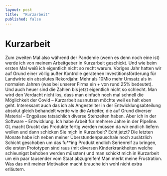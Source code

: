 ```yaml
---
layout: post
title:  "Kurzarbeit"
published: false
---
```


# Kurzarbeit

Zum zweiten Mal also während der Pandemie (wenn es denn noch eine ist) werde ich von meinem Arbeitgeber in Kurzarbeit geschickt. Und wie beim ersten Mal weiß ich eigentlich nicht so recht warum. Voriges Jahr hatten wir auf Grund einer völlig außer Kontrolle geratenen Investitionsförderung für Landwirte ein absolutes Rekordjahr. Mehr als 10Mio mehr Umsatz als in normalen Jahren (was bei unserer Firma ein + von rund 25% bedeutet). Und auch heuer sind die Zahlen bis jetzt eigentlich nicht so schlecht. Man wird den Verdacht nicht los, dass man einfach noch mal schnell die Möglichkeit der Covid – Kurzarbeit ausnutzen möchte weil es halt eben geht. Interessant auch das ich als Angestellter in der Entwicklungsabteilung absolut gleich behandelt werde wie die Arbeiter, die auf Grund diverser Material – Engpässe tatsächlich diverse Stehzeiten haben. Aber ich in der Software – Entwicklung. Ich habe Arbeit für mehrere Jahre in der Pipeline. GL macht Druckt das Produkte fertig werden müssen da wir endlich liefern wollen und dann schicken Sie mich in Kurzarbeit? Echt jetzt? Die letzten Monate habe ich neben meiner Überstundenpauschale noch zusätzlich Schicht geschoben um das fu**ing Produkt endlich Serienreif zu bringen, die ersten Prototypen sind raus (mit diversen Kinderkrankheiten welche schleunigst behoben werden müssten) und man schickt mich in Kurzarbeit um ein paar tausender vom Staat abzugreifen! Man merkt meine Frustration. Was das mit meiner Motivation macht brauche ich wohl nicht extra erläutern. 
